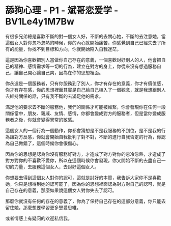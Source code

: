 # 舔狗心理 - P1 - 斌哥恋爱学 - BV1Le4y1M7Bw

有很多兄弟總是喜歡不斷的對一個女人好，不斷的去關心她，不斷的去注意她，當這個女人對你忽冷忽熱的時候，你的內心就開始痛苦，你感覺到自己已經失去了所有的能量，你找不到目標和方向，你就開始陷入自我迷茫。

這是因為你喜歡把別人當做你自己存在的意義，一個喜歡討好別人的人，他會把自己的精神、感情需求等一切的行為，建立在對方的身上，你從來沒有想過服務自己，讓自己開心讓自己爽，因為在你的思想裡面。

你永遠是一個服務者，只有你服務到了別人，你才有存在的意義，你才有價值感，你才有存在感，你的思想裡面其實是自己給自己植入了一個觀念，就是我想跟別人去維持關係的話，只有我不斷的去滿足他的需求。

滿足他的要求去不斷的服務他，我們的關係才可能被維繫，你會發現你在任何一段關係當中，朋友、親戚、友情、感情，你都會變成對方的服務者，但是當你變成服務者之後，你就會變得異常的敏感。

這個女人的一個行為一個動作，你都會猜想是不是我服務的不到位，是不是我的行為讓對方反感，你就會開始自我批判了對不對，不斷的進行自我否定的行為，你認為自己做錯了，這個時候你會很傷心。

因為你的思想是認為你沒有服務好對方，才造成了對方對你的忽冷忽熱，才造成了對方對你的不喜歡不愛你，所以在這個時候你會發現，你又開始不斷的去盡自己一切的力量，去服務這個女人，去討好這個女人。

你想要去得到這個女人對你的認可，這就是討好的本質，我告訴大家你不是喜歡她，你只是想得到她的認可罷了，因為你的思想裡面認為對方對自己的認可，就是自己存在的意義，那麼如果說這個女人對你失去了認可。

那麼你就沒有任何的存在的意義了，你為了保持自己存在的這部分意義，你只能去留住她，那麼想要學習更多戀愛思維。

或者情感上有疑问的欢迎私信我。